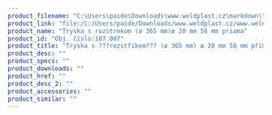 ```yaml
---
product_filename: "C:\Users\paide\Downloads\www.weldplast.cz\markdown\tryska-s-rozstrikem-o-365-mm-o-20-mm-58-mm-prima.md"
product_link: "file:/C:/Users/paide/Downloads/www.weldplast.cz/www.weldplast.cz/sk/tryska-s-rozstrikem-o-365-mm-o-20-mm-58-mm-prima"
product_name: "Tryska s rozstrekom (ø 365 mm)ø 20 mm 58 mm priama"
product_id: "Obj. číslo:107.007"
product_title: "Tryska s ???rozstřikem??? (ø 365 mm) ø 20 mm 58 mm přímá | Weldplast"
product_desc: ""
product_specs: ""
product_downloads: ""
product_href: ""
product_desc_2: ""
product_accessories: ""
product_similar: ""
---
```

